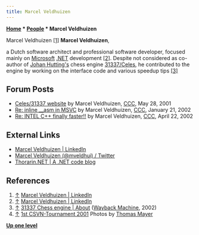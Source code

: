 ```yaml
---
title: Marcel Veldhuizen
---
```

**[Home](Home "Home") \* [People](People "People") \* Marcel Veldhuizen**



 [](https://www.linkedin.com/in/mveldhuizen) Marcel Veldhuizen <a id="cite-note-1" href="#cite-ref-1">[1]</a> 
**Marcel Veldhuizen**,  

a Dutch software architect and professional software developer, focused mainly on [Microsoft](Microsoft "Microsoft") [.NET](https://en.wikipedia.org/wiki/.NET_Framework) development <a id="cite-note-2" href="#cite-ref-2">[2]</a>. 
Despite not considered as co-author of [Johan Hutting's](index.php?title=Johan_Hutting&action=edit&redlink=1 "Johan Hutting (page does not exist)") chess engine [31337/Celes](Celes "Celes"), 
he contributed to the engine by working on the interface code and various speedup tips <a id="cite-note-3" href="#cite-ref-3">[3]</a>



## Forum Posts


* [Celes/31337 website](https://www.stmintz.com/ccc/index.php?id=172152) by Marcel Veldhuizen, [CCC](CCC "CCC"), May 28, 2001
* [Re: inline \_\_asm in MSVC](https://www.stmintz.com/ccc/index.php?id=208802) by Marcel Veldhuizen, [CCC](CCC "CCC"), January 21, 2002
* [Re: INTEL C++ finally faster!!](https://www.stmintz.com/ccc/index.php?id=225283) by Marcel Veldhuizen, [CCC](CCC "CCC"), April 22, 2002


## External Links


* [Marcel Veldhuizen | LinkedIn](https://www.linkedin.com/in/mveldhuizen)
* [Marcel Veldhuizen (@mveldhui) / Twitter](https://twitter.com/mveldhui)
* [Thorarin.NET | A .NET code blog](https://thorarin.net/blog/)


## References


1. <a id="cite-ref-1" href="#cite-note-1">↑</a> [Marcel Veldhuizen | LinkedIn](https://www.linkedin.com/in/mveldhuizen)
2. <a id="cite-ref-2" href="#cite-note-2">↑</a> [Marcel Veldhuizen | LinkedIn](http://www.linkedin.com/in/mveldhuizen)
3. <a id="cite-ref-3" href="#cite-note-3">↑</a> [31337 Chess engine | About](https://web.archive.org/web/20020213103433/http://paladijn.dhs.org/chess/about.html) ([Wayback Machine](https://en.wikipedia.org/wiki/Wayback_Machine), 2002)
4. <a id="cite-ref-4" href="#cite-note-4">↑</a> [1st CSVN-Tournament 2001](http://www.quarkchess.de/csvn2001/body_index.html) Photos by [Thomas Mayer](Thomas_Mayer "Thomas Mayer")

**[Up one level](People "People")**







 
